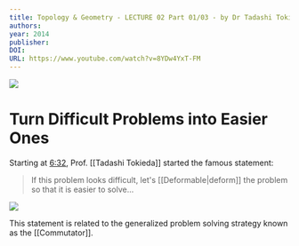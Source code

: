 ```yaml
---
title: Topology & Geometry - LECTURE 02 Part 01/03 - by Dr Tadashi Tokieda
authors: 
year: 2014
publisher: 
DOI: 
URL: https://www.youtube.com/watch?v=8YDw4YxT-FM
---
```

![](https://www.youtube.com/watch?v=8YDw4YxT-FM)

# Turn Difficult Problems into Easier Ones
Starting at [6:32](https://youtu.be/8YDw4YxT-FM?t=392), Prof. [[Tadashi Tokieda]] started the famous statement:
> If this problem looks difficult, let's [[Deformable|deform]] the problem so that it is easier to solve...

![](https://youtu.be/8YDw4YxT-FM?t=395)

This statement is related to the generalized problem solving strategy known as the [[Commutator]].